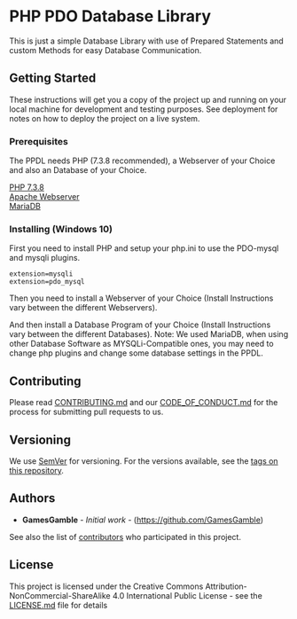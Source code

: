 # PHP PDO Database Library

This is just a simple Database Library with use of Prepared Statements and custom Methods for easy Database Communication.

## Getting Started

These instructions will get you a copy of the project up and running on your local machine for development and testing purposes. See deployment for notes on how to deploy the project on a live system.

### Prerequisites

The PPDL needs PHP (7.3.8 recommended), a Webserver of your Choice and also an Database of your Choice.

<a href="https://www.php.net/downloads.php">PHP 7.3.8</a><br>
<a href="https://httpd.apache.org/">Apache Webserver</a><br>
<a href="https://mariadb.org/">MariaDB</a><br>

### Installing (Windows 10)

First you need to install PHP and setup your php.ini to use the PDO-mysql and mysqli plugins.

```
extension=mysqli
extension=pdo_mysql
```

Then you need to install a Webserver of your Choice (Install Instructions vary between the different Webservers).

And then install a Database Program of your Choice (Install Instructions vary between the different Databases).
Note: We used MariaDB, when using other Database Software as MYSQLi-Compatible ones, you may need to change php plugins and change some database settings in the PPDL.

## Contributing

Please read [CONTRIBUTING.md](https://github.com/GamesGamble/PPDL/blob/master/.github/CONTRIBUTING.md) and our [CODE_OF_CONDUCT.md](https://github.com/GamesGamble/PPDL/blob/master/.github/CODE_OF_CONDUCT.md) for the process for submitting pull requests to us.

## Versioning

We use [SemVer](http://semver.org/) for versioning. For the versions available, see the [tags on this repository](https://github.com/GamesGamble/PPDL/tags). 

## Authors

* **GamesGamble** - *Initial work* - (https://github.com/GamesGamble)

See also the list of [contributors](https://github.com/GamesGamble/PPDL/contributors) who participated in this project.

## License

This project is licensed under the Creative Commons Attribution-NonCommercial-ShareAlike 4.0 International Public License - see the [LICENSE.md](https://github.com/GamesGamble/PPDL/blob/master/LICENSE.md) file for details
